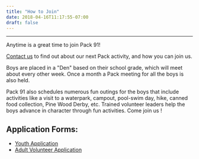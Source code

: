 ```yaml
---
title: "How to Join"
date: 2018-04-16T11:17:55-07:00
draft: false
---
```


---

Anytime is a great time to join Pack 91!

[Contact us](/contact) to find out about our next Pack activity, and how you can join us.

Boys are placed in a "Den" based on their school grade, which will meet about every other week.  Once a month a Pack meeting for all the boys is also held.

Pack 91 also schedules numerous fun outings for the boys that include activities like a visit to a waterpark, campout, pool-swim day, hike, canned food collection, Pine Wood Derby, etc. Trained volunteer leaders help the boys advance in character through fun activities. Come join us !

## Application Forms:
* [Youth Application](https://filestore.scouting.org/filestore/pdf/524-406.pdf)
* [Adult Volunteer Application](https://filestore.scouting.org/filestore/CubScoutMeetingGuide/PDF/524-501A.pdf)
